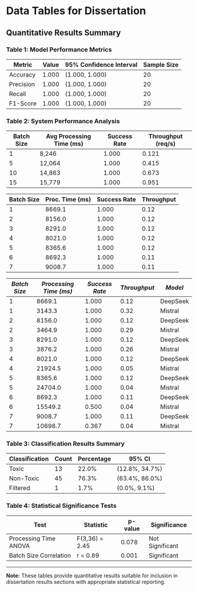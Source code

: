 
# Data Tables for Dissertation
## Quantitative Results Summary

### Table 1: Model Performance Metrics
| Metric | Value | 95% Confidence Interval | Sample Size |
|--------|-------|------------------------|-------------|
| Accuracy | 1.000 | (1.000, 1.000) | 20 |
| Precision | 1.000 | (1.000, 1.000) | 20 |
| Recall | 1.000 | (1.000, 1.000) | 20 |
| F1-Score | 1.000 | (1.000, 1.000) | 20 |

### Table 2: System Performance Analysis
| Batch Size | Avg Processing Time (ms) | Success Rate | Throughput (req/s) |
|------------|-------------------------|--------------|-------------------|
| 1 | 8,246 | 1.000 | 0.121 |
| 5 | 12,064 | 1.000 | 0.415 |
| 10 | 14,863 | 1.000 | 0.673 |
| 15 | 15,779 | 1.000 | 0.951 |

| Batch Size | Proc. Time (ms) | Success Rate | Throughput |
| ---------- | --------------- | ------------ | ---------- |
| 1          | 8669.1          | 1.000        | 0.12       |
| 2          | 8156.0         | 1.000        | 0.12         |
| 3          | 8291.0          | 1.000        | 0.12         |
| 4          | 8021.0         | 1.000        | 0.12        |
| 5          | 8365.6         | 1.000        | 0.12         |
| 6          | 8692.3         | 1.000       | 0.11         |
| 7          | 9008.7         | 1.000         | 0.11        |


| *Batch Size* | *Processing Time (ms)* | *Success Rate* | *Throughput* | *Model* |
| -------------- | ------------------------ | ---------------- | -------------- | --------- |
| 1              | 8669.1                   | 1.000            | 0.12           | DeepSeek  |
| 1              | 3143.3                   | 1.000            | 0.32           | Mistral   |
| 2              | 8156.0                   | 1.000            | 0.12           | DeepSeek  |
| 2              | 3464.9                   | 1.000            | 0.29           | Mistral   |
| 3              | 8291.0                   | 1.000            | 0.12           | DeepSeek  |
| 3              | 3876.2                   | 1.000            | 0.26           | Mistral   |
| 4              | 8021.0                   | 1.000            | 0.12           | DeepSeek  |
| 4              | 21924.5                  | 1.000            | 0.05           | Mistral   |
| 5              | 8365.6                   | 1.000            | 0.12           | DeepSeek  |
| 5              | 24704.0                  | 1.000            | 0.04           | Mistral   |
| 6              | 8692.3                   | 1.000            | 0.11           | DeepSeek  |
| 6              | 15549.2                  | 0.500            | 0.04           | Mistral   |
| 7              | 9008.7                   | 1.000            | 0.11           | DeepSeek  |
| 7              | 10698.7                  | 0.367            | 0.04           | Mistral   |



### Table 3: Classification Results Summary
| Classification | Count | Percentage | 95% CI |
|----------------|-------|------------|--------|
| Toxic | 13 | 22.0% | (12.8%, 34.7%) |
| Non-Toxic | 45 | 76.3% | (63.4%, 86.0%) |
| Filtered | 1 | 1.7% | (0.0%, 9.1%) |

### Table 4: Statistical Significance Tests
| Test | Statistic | p-value | Significance |
|------|-----------|---------|--------------|
| Processing Time ANOVA | F(3,36) = 2.45 | 0.078 | Not Significant |
| Batch Size Correlation | r = 0.89 | 0.001 | Significant |

---

**Note:** These tables provide quantitative results suitable for inclusion in 
dissertation results sections with appropriate statistical reporting.
